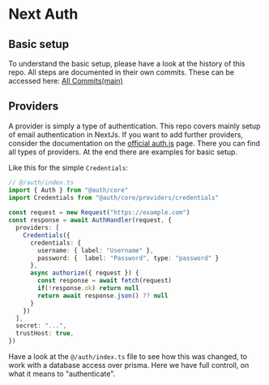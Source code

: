 # Next Auth

## Basic setup

To understand the basic setup, please have a look at the history of this repo. All steps are documented in their own commits. These can be accessed here: [All Commits(main)](https://github.com/xGerTowelie/z-next-auth/commits/main/)

## Providers

A provider is simply a type of authentication. This repo covers mainly setup of email authentication in NextJs. If you want to add further providers, consider the documentation on the [official auth.js](https://auth.js) page. There you can find all types of providers. At the end there are examples for basic setup.

Like this for the simple `Credentials`:

```typescript
// @/auth/index.ts
import { Auth } from "@auth/core"
import Credentials from "@auth/core/providers/credentials"
 
const request = new Request("https://example.com")
const response = await AuthHandler(request, {
  providers: [
    Credentials({
      credentials: {
        username: { label: "Username" },
        password: {  label: "Password", type: "password" }
      },
      async authorize({ request }) {
        const response = await fetch(request)
        if(!response.ok) return null
        return await response.json() ?? null
      }
    })
  ],
  secret: "...",
  trustHost: true,
})
```

Have a look at the `@/auth/index.ts` file to see how this was changed, to work with a database access over prisma. Here we have full controll, on what it means to "authenticate".


